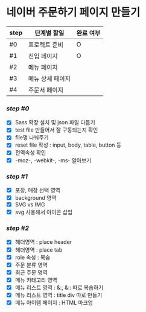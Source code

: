 # 네이버 주문하기 페이지 만들기

| step | 단계별 할일 | 완료 여부 |
| --- | --- | --- |
| #0 | 프로젝트 준비 | O |
| #1 | 진입 페이지 | O |
| #2 | 메뉴 페이지 |  |
| #3 | 메뉴 상세 페이지 |  |
| #4 | 주문서 페이지 |  |



### _step #0_ 
- [x] Sass 확장 설치 및 json 파일 다듬기 
- [x] test file 만들어서 잘 구동되는지 확인
- [x] file명 나눠주기
- [x] reset file 작성 : input, body, table, button 등
- [x] 전역속성 확인 
- [x] -moz-, -webkit-, -ms- 알아보기

### _step #1_
- [x] 포장, 매장 선택 영역
- [x] background 영역 
- [x] SVG vs IMG 
- [x] svg 사용해서 아이콘 삽입

### _step #2_
- [x] 헤더영역 : place header 
- [x] 헤더영역 : place tab
- [x] role 속성 : 복습
- [x] 주문 분류 영역
- [x] 최근 주문 명역
- [x] 메뉴 카테고리 영역
- [x] 메뉴 리스트 영역 : &:, &:: 따로 복습하기
- [x] 메뉴 리스트 영역 : title div 따로 만들기
- [x] 메뉴 아이템 페이지 : HTML 마크업
